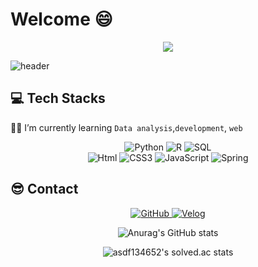# Welcome :smile:

<div align=center><a href="https://hits.seeyoufarm.com"><img src="https://hits.seeyoufarm.com/api/count/incr/badge.svg?url=https%3A%2F%2Fgithub.com%2Fholawan&count_bg=%2379C83D&title_bg=%23555555&icon=&icon_color=%23E7E7E7&title=hits&edge_flat=false"/></a></div>

![header](https://capsule-render.vercel.app/api?type=waving&color=8BF95D&height=200&descAlign=50&fontAlign=50&section=header&text=Hangju&fontSize=65&fontColor=2E2E2E&animation=twinkling) 



## 💻 Tech Stacks 

  :man_student: I’m currently learning `Data analysis`,`development`, `web`

<div align=center><img alt="Python" src ="https://img.shields.io/badge/Python-3776AB.svg?&style=for-the-badge&logo=Python&logoColor=white"/>  <img alt="R" src ="https://img.shields.io/badge/R-blue.svg?&style=for-the-badge&logo=R&logoColor=white"/> <img alt="SQL" src ="https://img.shields.io/badge/sql-007396.svg?&style=for-the-badge&logo=sqlite&logoColor=white"/><br>
<img alt="Html" src ="https://img.shields.io/badge/HTML-E34F26.svg?&style=for-the-badge&logo=HTML5&logoColor=white"/> <img alt="CSS3" src ="https://img.shields.io/badge/CSS3-FF9933.svg?&style=for-the-badge&logo=CSS3&logoColor=white"/>  <img alt="JavaScript" src ="https://img.shields.io/badge/JavaScript-F7DF1E.svg?&style=for-the-badge&logo=JavaScript&logoColor=white"/> <img alt="Spring" src ="https://img.shields.io/badge/spring-6DB33F.svg?&style=for-the-badge&logo=spring&logoColor=white"/> <br>

</div>

## :sunglasses: Contact

<div align=center>
<a href = "https://github.com/josajang98"><img alt="GitHub" src ="https://img.shields.io/badge/GitHub-181717.svg?&style=for-the-badge&logo=GitHub&logoColor=white"/>
    </a> <a href = "https://velog.io/@josajang98"> <img alt="Velog" src ="https://img.shields.io/badge/velog-20c997??&style=for-the-badge"/></a>



![Anurag's GitHub stats](https://github-readme-stats.vercel.app/api?username=josajang98&show_icons=true&theme=radical)



![asdf134652's solved.ac stats](https://github-readme-solvedac.hyp3rflow.vercel.app/api/?handle=na0173)



</div>

<br />